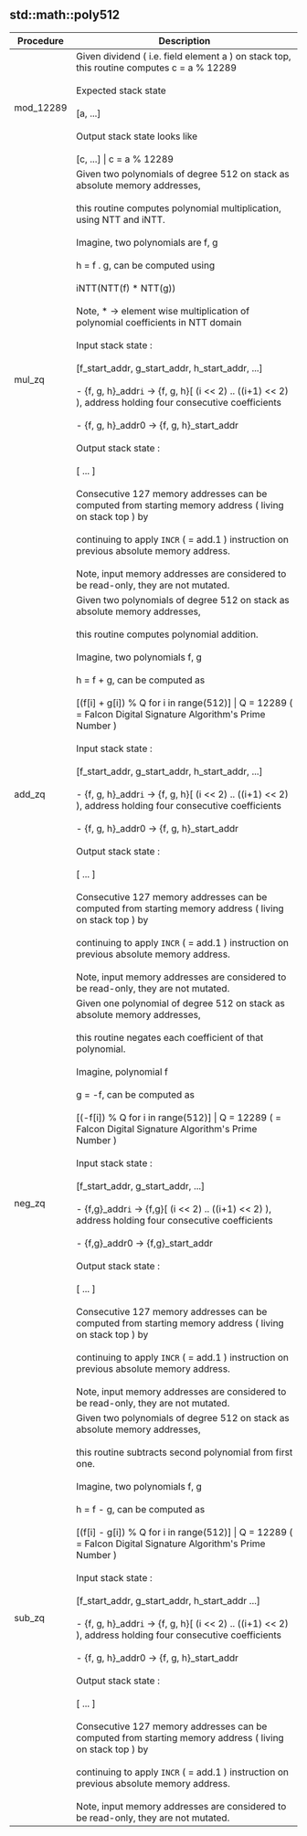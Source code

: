 
## std::math::poly512
| Procedure | Description |
| ----------- | ------------- |
| mod_12289 | Given dividend ( i.e. field element a ) on stack top, this routine computes c = a % 12289<br /><br />Expected stack state<br /><br />[a, ...]<br /><br />Output stack state looks like<br /><br />[c, ...] \| c = a % 12289 |
| mul_zq | Given two polynomials of degree 512 on stack as absolute memory addresses,<br /><br />this routine computes polynomial multiplication, using NTT and iNTT.<br /><br />Imagine, two polynomials are f, g<br /><br />h = f . g, can be computed using<br /><br />iNTT(NTT(f) * NTT(g))<br /><br />Note, * -> element wise multiplication of polynomial coefficients in NTT domain<br /><br />Input stack state :<br /><br />[f_start_addr, g_start_addr, h_start_addr, ...]<br /><br />- {f, g, h}_addr`i` -> {f, g, h}[ (i << 2) .. ((i+1) << 2) ), address holding four consecutive coefficients<br /><br />- {f, g, h}_addr0 -> {f, g, h}_start_addr<br /><br />Output stack state :<br /><br />[ ... ]<br /><br />Consecutive 127 memory addresses can be computed from starting memory address ( living on stack top ) by<br /><br />continuing to apply `INCR` ( = add.1 ) instruction on previous absolute memory address.<br /><br />Note, input memory addresses are considered to be read-only, they are not mutated. |
| add_zq | Given two polynomials of degree 512 on stack as absolute memory addresses,<br /><br />this routine computes polynomial addition.<br /><br />Imagine, two polynomials f, g<br /><br />h = f + g, can be computed as<br /><br />[(f[i] + g[i]) % Q for i in range(512)] \| Q = 12289 ( = Falcon Digital Signature Algorithm's Prime Number )<br /><br />Input stack state :<br /><br />[f_start_addr, g_start_addr, h_start_addr, ...]<br /><br />- {f, g, h}_addr`i` -> {f, g, h}[ (i << 2) .. ((i+1) << 2) ), address holding four consecutive coefficients<br /><br />- {f, g, h}_addr0 -> {f, g, h}_start_addr<br /><br />Output stack state :<br /><br />[ ... ]<br /><br />Consecutive 127 memory addresses can be computed from starting memory address ( living on stack top ) by<br /><br />continuing to apply `INCR` ( = add.1 ) instruction on previous absolute memory address.<br /><br />Note, input memory addresses are considered to be read-only, they are not mutated. |
| neg_zq | Given one polynomial of degree 512 on stack as absolute memory addresses,<br /><br />this routine negates each coefficient of that polynomial.<br /><br />Imagine, polynomial f<br /><br />g = -f, can be computed as<br /><br />[(-f[i]) % Q for i in range(512)] \| Q = 12289 ( = Falcon Digital Signature Algorithm's Prime Number )<br /><br />Input stack state :<br /><br />[f_start_addr, g_start_addr, ...]<br /><br />- {f,g}_addr`i` -> {f,g}[ (i << 2) .. ((i+1) << 2) ), address holding four consecutive coefficients<br /><br />- {f,g}_addr0 -> {f,g}_start_addr<br /><br />Output stack state :<br /><br />[ ... ]<br /><br />Consecutive 127 memory addresses can be computed from starting memory address ( living on stack top ) by<br /><br />continuing to apply `INCR` ( = add.1 ) instruction on previous absolute memory address.<br /><br />Note, input memory addresses are considered to be read-only, they are not mutated. |
| sub_zq | Given two polynomials of degree 512 on stack as absolute memory addresses,<br /><br />this routine subtracts second polynomial from first one.<br /><br />Imagine, two polynomials f, g<br /><br />h = f - g, can be computed as<br /><br />[(f[i] - g[i]) % Q for i in range(512)] \| Q = 12289 ( = Falcon Digital Signature Algorithm's Prime Number )<br /><br />Input stack state :<br /><br />[f_start_addr, g_start_addr, h_start_addr ...]<br /><br />- {f, g, h}_addr`i` -> {f, g, h}[ (i << 2) .. ((i+1) << 2) ), address holding four consecutive coefficients<br /><br />- {f, g, h}_addr0 -> {f, g, h}_start_addr<br /><br />Output stack state :<br /><br />[ ... ]<br /><br />Consecutive 127 memory addresses can be computed from starting memory address ( living on stack top ) by<br /><br />continuing to apply `INCR` ( = add.1 ) instruction on previous absolute memory address.<br /><br />Note, input memory addresses are considered to be read-only, they are not mutated. |
